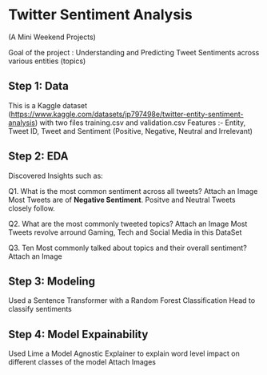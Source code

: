 # Twitter Sentiment Analysis 
(A Mini Weekend Projects)

Goal of the project : Understanding and Predicting Tweet Sentiments across various entities
 (topics)
 
## Step 1: Data
This is a Kaggle dataset (https://www.kaggle.com/datasets/jp797498e/twitter-entity-sentiment-analysis) with two files training.csv and validation.csv
Features :- Entity, Tweet ID, Tweet and Sentiment (Positive, Negative, Neutral and Irrelevant)

## Step 2: EDA
Discovered Insights such as:

Q1. What is the most common sentiment across all tweets?
Attach an Image
Most Tweets are of **Negative Sentiment**. Positve and Neutral Tweets closely follow.


Q2. What are the most commonly tweeted topics?
Attach an Image
Most Tweets revolve arround Gaming, Tech and Social Media in this DataSet


Q3. Ten Most commonly talked about topics and their overall sentiment?
Attach an Image


## Step 3: Modeling
Used a Sentence Transformer with a Random Forest Classification Head to classify sentiments


## Step 4: Model Expainability 
Used Lime a Model Agnostic Explainer to explain word level impact on different classes of the model
Attach Images
